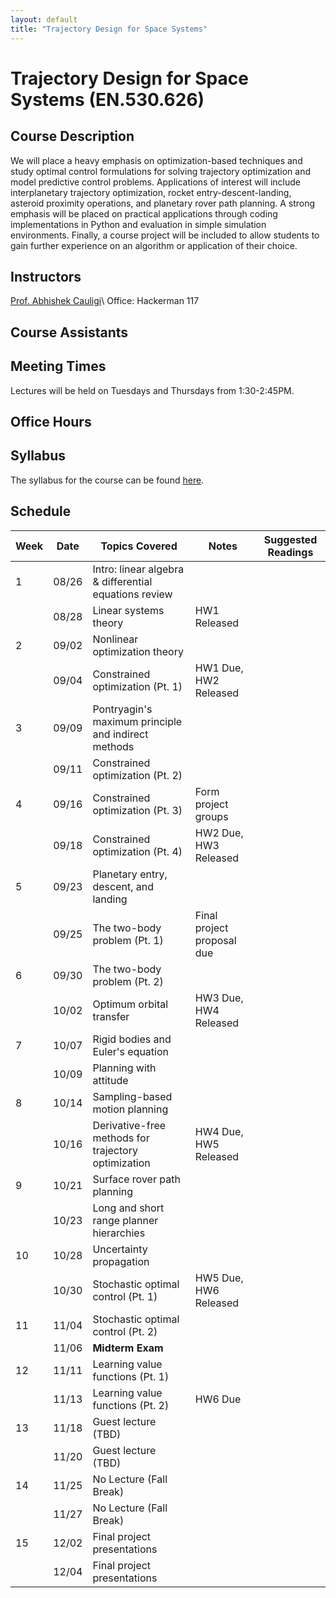 ```yaml
---
layout: default
title: "Trajectory Design for Space Systems"
---
```


# Trajectory Design for Space Systems (EN.530.626)

## Course Description
We will place a heavy emphasis on optimization-based techniques and study optimal control formulations for solving trajectory optimization and model predictive control problems.
Applications of interest will include interplanetary trajectory optimization, rocket entry-descent-landing, asteroid proximity operations, and planetary rover path planning.
A strong emphasis will be placed on practical applications through coding implementations in Python and evaluation in simple simulation environments.
Finally, a course project will be included to allow students to gain further experience on an algorithm or application of their choice.

## Instructors 
[Prof. Abhishek Cauligi](https://acauligi.github.io)\\
Office: Hackerman 117

## Course Assistants 

## Meeting Times
Lectures will be held on Tuesdays and Thursdays from  1:30-2:45PM.

## Office Hours 

## Syllabus
The syllabus for the course can be found [here](./assets/pdf/syllabus.pdf).

## Schedule

| Week | Date   | Topics Covered                                   | Notes                       | Suggested Readings |
|------|--------|--------------------------------------------------|-----------------------------|--------------------|
| 1    | 08/26  | Intro: linear algebra & differential equations review |                             |                    |
|      | 08/28  | Linear systems theory                            | HW1 Released                |                    |
| 2    | 09/02  | Nonlinear optimization theory                    |                             |                    |
|      | 09/04  | Constrained optimization (Pt. 1)                 | HW1 Due, HW2 Released       |                    |
| 3    | 09/09  | Pontryagin's maximum principle and indirect methods |                          |                    |
|      | 09/11  | Constrained optimization (Pt. 2)                 |                             |                    |
| 4    | 09/16  | Constrained optimization (Pt. 3)                 | Form project groups         |                    |
|      | 09/18  | Constrained optimization (Pt. 4)                 | HW2 Due, HW3 Released       |                    |
| 5    | 09/23  | Planetary entry, descent, and landing            |                             |                    |
|      | 09/25  | The two-body problem (Pt. 1)                     | Final project proposal due  |                    |
| 6    | 09/30  | The two-body problem (Pt. 2)                     |                             |                    |
|      | 10/02  | Optimum orbital transfer                         | HW3 Due, HW4 Released       |                    |
| 7    | 10/07  | Rigid bodies and Euler's equation                |                             |                    |
|      | 10/09  | Planning with attitude                           |                             |                    |
| 8    | 10/14  | Sampling-based motion planning                   |                             |                    |
|      | 10/16  | Derivative-free methods for trajectory optimization | HW4 Due, HW5 Released    |                    |
| 9    | 10/21  | Surface rover path planning                      |                             |                    |
|      | 10/23  | Long and short range planner hierarchies         |                             |                    |
| 10   | 10/28  | Uncertainty propagation                          |                             |                    |
|      | 10/30  | Stochastic optimal control (Pt. 1)               | HW5 Due, HW6 Released       |                    |
| 11   | 11/04  | Stochastic optimal control (Pt. 2)               |                             |                    |
|      | 11/06  | **Midterm Exam**                                 |                             |                    |
| 12   | 11/11  | Learning value functions (Pt. 1)                 |                             |                    |
|      | 11/13  | Learning value functions (Pt. 2)                 | HW6 Due                     |                    |
| 13   | 11/18  | Guest lecture (TBD)                              |                             |                    |
|      | 11/20  | Guest lecture (TBD)                              |                             |                    |
| 14   | 11/25  | No Lecture (Fall Break)                          |                             |                    |
|      | 11/27  | No Lecture (Fall Break)                          |                             |                    |
| 15   | 12/02  | Final project presentations                      |                             |                    |
|      | 12/04  | Final project presentations                      |                             |                    | 
